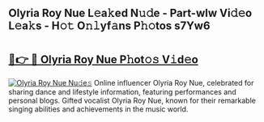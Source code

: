 ## Olyria Roy Nue L𝚎a𝚔ed N𝚞𝚍e - Part-wIw Vi𝚍𝚎o L𝚎a𝚔s - H𝚘𝚝 O𝚗𝚕yf𝚊ns P𝚑𝚘tos s7Yw6

# <h2><a href="http://kf3ypt.oniu.top/?m=Olyria+Roy+Nue">🔗👉 🔴 Olyria Roy Nue P𝚑ot𝚘𝚜 V𝚒d𝚎o</a></h2>

[![Olyria Roy Nue Nu𝚍e𝚜](https://i.imgur.com/0qMVB7G.gif)](http://kf3ypt.oniu.top/?m=Olyria+Roy+Nue)
Online influencer Olyria Roy Nue, celebrated for sharing dance and lifestyle information, featuring performances and personal blogs. Gifted vocalist Olyria Roy Nue, known for their remarkable singing abilities and achievements in the music world.  
